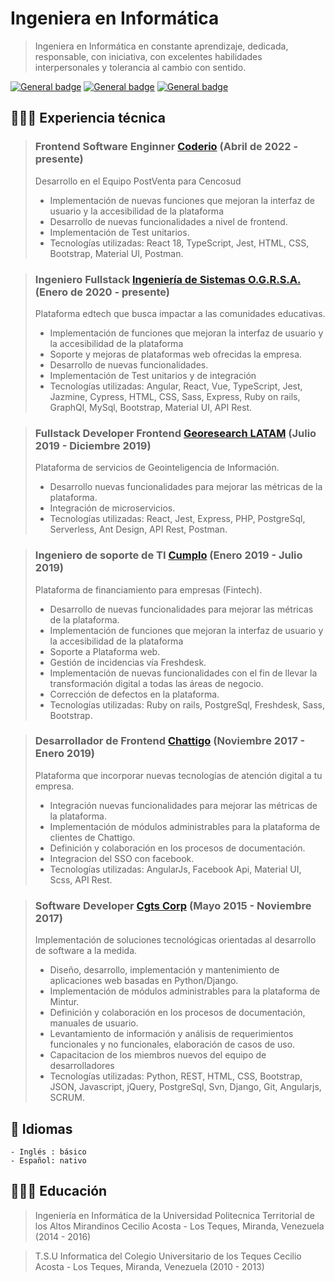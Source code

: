 # Ingeniera en Informática
> Ingeniera en Informática en constante aprendizaje, dedicada, responsable, con iniciativa, con excelentes habilidades interpersonales y tolerancia al cambio con sentido.

 [![General badge](https://img.shields.io/badge/Gmail-D14836?style=for-the-badge&logo=gmail&logoColor=white)](mailto:leiladip33@gmail.com)
 [![General badge](https://img.shields.io/badge/LinkedIn-0077B5?style=for-the-badge&logo=linkedin&logoColor=white)](https://www.linkedin.com/in/leila-deyanira-inagas/)
 [![General badge](https://img.shields.io/badge/GitHub-100000?style=for-the-badge&logo=github&logoColor=white)](https://github.com/linagas)
 
## 👩🏼‍💻 Experiencia técnica

> ###  **Frontend Software Enginner** [Coderio](https://www.linkedin.com/company/coderio/mycompany/) (Abril de 2022 - presente)
> Desarrollo en el Equipo PostVenta para Cencosud
> - Implementación de nuevas funciones que mejoran la interfaz de usuario y la accesibilidad de la plataforma
> - Desarrollo de nuevas funcionalidades a nivel de frontend.
> - Implementación de Test unitarios.
> - Tecnologías utilizadas: React 18, TypeScript, Jest, HTML, CSS, Bootstrap, Material UI, Postman.

> ###  **Ingeniero Fullstack** [Ingeniería de Sistemas O.G.R.S.A.](https://www.linkedin.com/company/open-green-road/mycompany/) (Enero de 2020 - presente)
> Plataforma edtech que busca impactar a las comunidades educativas.
> - Implementación de funciones que mejoran la interfaz de usuario y la accesibilidad de la plataforma
> - Soporte y mejoras de plataformas web ofrecidas la empresa.
> - Desarrollo de nuevas funcionalidades.
> - Implementación de Test unitarios y de integración
> - Tecnologías utilizadas: Angular, React, Vue, TypeScript, Jest, Jazmine, Cypress, HTML, CSS, Sass, Express, Ruby on rails, GraphQl, MySql, Bootstrap, Material UI, API Rest.


> ### **Fullstack Developer Frontend** [Georesearch LATAM](https://www.linkedin.com/company/georesearchlatam/) (Julio 2019 - Diciembre 2019)
> Plataforma de servicios de Geointeligencia de Información.
> - Desarrollo nuevas funcionalidades para mejorar las métricas de la plataforma.
> - Integración de microservicios.
> - Tecnologías utilizadas: React, Jest, Express, PHP, PostgreSql, Serverless, Ant Design, API Rest, Postman.


> ### **Ingeniero de soporte de TI** [Cumplo](https://www.linkedin.com/company/cumplo/) (Enero 2019 - Julio 2019)
> Plataforma de financiamiento para empresas (Fintech).
> - Desarrollo de nuevas funcionalidades para mejorar las métricas de la plataforma.
> - Implementación de funciones que mejoran la interfaz de usuario y la accesibilidad de la plataforma
> - Soporte a Plataforma web.
> - Gestión de incidencias vía Freshdesk.
> - Implementación de nuevas funcionalidades con el fin de llevar la transformación digital a todas las áreas de negocio.
> - Corrección de defectos en la plataforma.
> - Tecnologías utilizadas: Ruby on rails, PostgreSql, Freshdesk, Sass, Bootstrap.


> ### **Desarrollador de Frontend** [Chattigo](https://www.linkedin.com/company/chattigo_principal/) (Noviembre 2017 - Enero 2019)
> Plataforma que incorporar nuevas tecnologías de atención digital a tu empresa.
> - Integración nuevas funcionalidades para mejorar las métricas de la plataforma.
> - Implementación de módulos administrables para la plataforma de clientes de Chattigo.
> - Definición y colaboración en los procesos de documentación.
> - Integracion del SSO con facebook.
> - Tecnologías utilizadas: AngularJs, Facebook Api, Material UI, Scss, API Rest.


> ### **Software Developer** [Cgts Corp](https://www.linkedin.com/company/cgts-corp/) (Mayo 2015 - Noviembre 2017)
> Implementación de soluciones tecnológicas orientadas al desarrollo de software a la medida.
> - Diseño, desarrollo, implementación y mantenimiento de aplicaciones web basadas en Python/Django.
> - Implementación de módulos administrables para la plataforma de Mintur.
> - Definición y colaboración en los procesos de documentación, manuales de usuario.
> - Levantamiento de información y análisis de requerimientos funcionales y no funcionales, elaboración de casos de uso.
> - Capacitacion de los miembros nuevos del equipo de desarrolladores
> - Tecnologías utilizadas: Python, REST, HTML, CSS, Bootstrap, JSON, Javascript, jQuery, PostgreSql, Svn, Django, Git, Angularjs, SCRUM.

## 💬 Idiomas
    - Inglés : básico
    - Español: nativo

## 👩🏼‍🎓 Educación

> Ingeniería en Informática de la Universidad Politecnica Territorial de los Altos Mirandinos Cecilio Acosta - Los Teques, Miranda, Venezuela (2014 - 2016)

> T.S.U Informatica del Colegio Universitario de los Teques Cecilio Acosta - Los Teques, Miranda, Venezuela (2010 - 2013)


